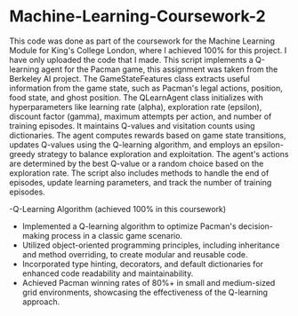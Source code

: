 # Machine-Learning-Coursework-2
This code was done as part of the coursework for the Machine Learning Module for King's College London, where I achieved 100% for this project. I have only uploaded the code that I made. This script implements a Q-learning agent for the Pacman game, this assignment was taken from the Berkeley AI project. The GameStateFeatures class extracts useful information from the game state, such as Pacman's legal actions, position, food state, and ghost position. The QLearnAgent class initializes with hyperparameters like learning rate (alpha), exploration rate (epsilon), discount factor (gamma), maximum attempts per action, and number of training episodes. It maintains Q-values and visitation counts using dictionaries. The agent computes rewards based on game state transitions, updates Q-values using the Q-learning algorithm, and employs an epsilon-greedy strategy to balance exploration and exploitation. The agent's actions are determined by the best Q-value or a random choice based on the exploration rate. The script also includes methods to handle the end of episodes, update learning parameters, and track the number of training episodes.

-Q-Learning Algorithm (achieved 100% in this coursework)
- Implemented a Q-learning algorithm to optimize Pacman's decision-making process in a classic game scenario.
- Utilized object-oriented programming principles, including inheritance and method overriding, to create modular and reusable
code.
- Incorporated type hinting, decorators, and default dictionaries for enhanced code readability and maintainability.
- Achieved Pacman winning rates of 80%+ in small and medium-sized grid environments, showcasing the effectiveness of the
Q-learning approach.

